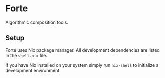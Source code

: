 # Forte

Algorithmic composition tools.

## Setup

Forte uses Nix package manager. All development dependencies are listed in the `shell.nix` file.

If you have Nix installed on your system simply run `nix-shell` to initialize a development environment.
